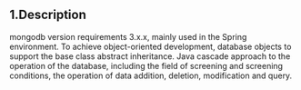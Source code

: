 ## 1.Description
mongodb version requirements 3.x.x, mainly used in the Spring environment.
To achieve object-oriented development, database objects to support the base class abstract inheritance. Java cascade approach to the operation of the database, including the field of screening and screening conditions, the operation of data addition, deletion, modification and query.
